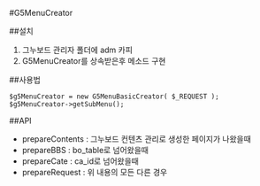 #G5MenuCreator

##설치
1. 그누보드 관리자 폴더에 adm 카피
2. G5MenuCreator를 상속받은후 메소드 구현

##사용법
~~~~
$g5MenuCreator = new G5MenuBasicCreator( $_REQUEST );
$g5MenuCreator->getSubMenu();
~~~~

##API
* prepareContents : 그누보드 컨텐츠 관리로 생성한 페이지가 나왔을때
* prepareBBS : bo_table로 넘어왔을때
* prepareCate : ca_id로 넘어왔을때
* prepareRequest : 위 내용의 모든 다른 경우